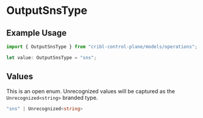 # OutputSnsType

## Example Usage

```typescript
import { OutputSnsType } from "cribl-control-plane/models/operations";

let value: OutputSnsType = "sns";
```

## Values

This is an open enum. Unrecognized values will be captured as the `Unrecognized<string>` branded type.

```typescript
"sns" | Unrecognized<string>
```